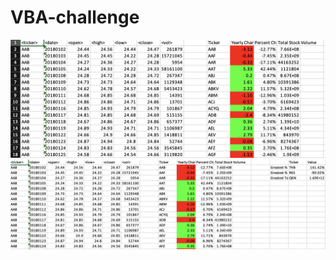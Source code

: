 # VBA-challenge

<img src = "./Screenshot 2023-07 (1).png">
<img src = "./Screenshot 2023-07 (2).png">

